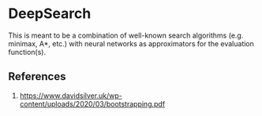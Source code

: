 # DeepSearch

This is meant to be a combination of well-known search algorithms (e.g. minimax, A*, etc.) with neural networks as approximators for the evaluation function(s).


## References

1. https://www.davidsilver.uk/wp-content/uploads/2020/03/bootstrapping.pdf

